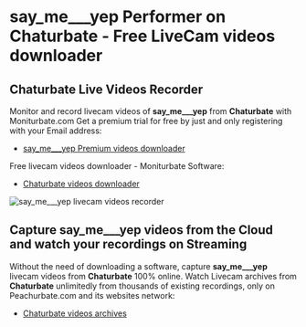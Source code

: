 # say_me___yep Performer on Chaturbate - Free LiveCam videos downloader

## Chaturbate Live Videos Recorder

Monitor and record livecam videos of **say_me___yep** from **Chaturbate** with Moniturbate.com
Get a premium trial for free by just and only registering with your Email address:
* [say_me___yep Premium videos downloader](https://moniturbate.com/request-demo-licence-key.html)

Free livecam videos downloader - Moniturbate Software:
* [Chaturbate videos downloader](https://moniturbate.com/moniturbate-download-software.html)

![say_me___yep livecam videos recorder](https://peachurnet.com/templates/moniturbate-software.png)


## Capture say_me___yep videos from the Cloud and watch your recordings on Streaming

Without the need of downloading a software, capture **say_me___yep** livecam videos from **Chaturbate** 100% online.
Watch Livecam archives from **Chaturbate** unlimitedly from thousands of existing recordings, only on Peachurbate.com and its websites network:
* [Chaturbate videos archives](https://peachurnet.com/)